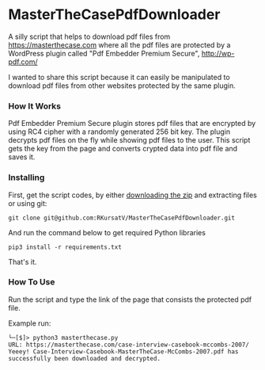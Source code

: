 MasterTheCasePdfDownloader
==============================


A silly script that helps to download pdf files from https://masterthecase.com where all the pdf files are protected by a WordPress plugin called "Pdf Embedder Premium Secure", http://wp-pdf.com/

I wanted to share this script because it can easily be manipulated to download pdf files from other websites protected by the same plugin. 

### How It Works

Pdf Embedder Premium Secure plugin stores pdf files that are encrypted by using RC4 cipher with a randomly generated 256 bit key. The plugin decrypts pdf files on the fly while showing pdf files to the user. This script gets the key from the page and converts crypted data into pdf file and saves it.

### Installing

First, get the script codes, by either [downloading the zip](https://github.com/RKursatV/MasterTheCasePdfDownloader/archive/main.zip) and extracting files or using git:

```
git clone git@github.com:RKursatV/MasterTheCasePdfDownloader.git
```

And run the command below to get required Python libraries

```
pip3 install -r requirements.txt
```

That's it.

### How To Use
Run the script and type the link of the page that consists the protected pdf file. 

Example run:
```
└─[$]> python3 masterthecase.py 
URL: https://masterthecase.com/case-interview-casebook-mccombs-2007/
Yeeey! Case-Interview-Casebook-MasterTheCase-McCombs-2007.pdf has successfully been downloaded and decrypted.
```
